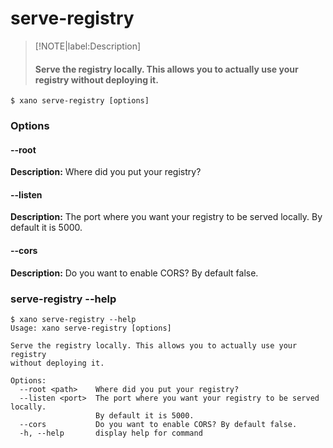 # serve-registry
>[!NOTE|label:Description]
> #### Serve the registry locally. This allows you to actually use your registry without deploying it.

```term
$ xano serve-registry [options]
```
### Options

#### --root <path>
**Description:** Where did you put your registry?
#### --listen <port>
**Description:** The port where you want your registry to be served locally. By default it is 5000.
#### --cors
**Description:** Do you want to enable CORS? By default false.

### serve-registry --help
```term
$ xano serve-registry --help
Usage: xano serve-registry [options]

Serve the registry locally. This allows you to actually use your registry
without deploying it.

Options:
  --root <path>    Where did you put your registry?
  --listen <port>  The port where you want your registry to be served locally.
                   By default it is 5000.
  --cors           Do you want to enable CORS? By default false.
  -h, --help       display help for command
```